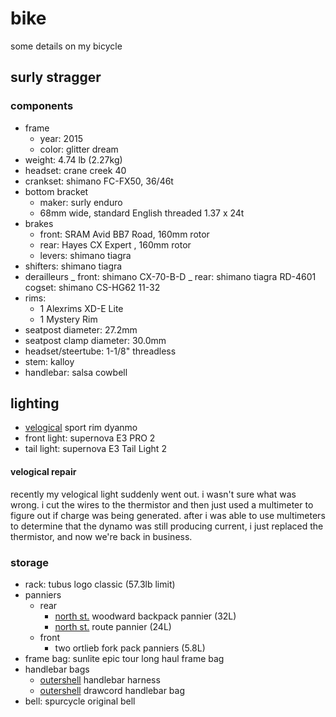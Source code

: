 # bike

some details on my bicycle

## surly stragger

### components

- frame
  - year: 2015
  - color: glitter dream
- weight: 4.74 lb (2.27kg)
- headset: crane creek 40
- crankset: shimano FC-FX50, 36/46t
- bottom bracket
  - maker: surly enduro
  - 68mm wide, standard English threaded 1.37 x 24t
- brakes
  - front: SRAM Avid BB7 Road, 160mm rotor
  - rear: Hayes CX Expert , 160mm rotor
  - levers: shimano tiagra
- shifters: shimano tiagra
- derailleurs
  _ front: shimano CX-70-B-D
  _ rear: shimano tiagra RD-4601
  cogset: shimano CS-HG62 11-32
- rims:
  - 1 Alexrims XD-E Lite
  - 1 Mystery Rim
- seatpost diameter: 27.2mm
- seatpost clamp diameter: 30.0mm
- headset/steertube: 1-1/8" threadless
- stem: kalloy
- handlebar: salsa cowbell

## lighting

- [velogical](https://www.velogical-engineering.com/dynamo/product-information/?lang=en) sport rim dyanmo
- front light: supernova E3 PRO 2
- tail light: supernova E3 Tail Light 2

#### velogical repair

recently my velogical light suddenly went out. i wasn't sure what was wrong. i
cut the wires to the thermistor and then just used a multimeter to figure out
if charge was being generated. after i was able to use multimeters to determine
that the dynamo was still producing current, i just replaced the thermistor,
and now we're back in business.

### storage

- rack: tubus logo classic (57.3lb limit)
- panniers
  - rear
    - [north st.](https://northstbags.com) woodward backpack pannier (32L)
    - [north st.](https://northstbags.com) route pannier (24L)
  - front
    - two ortlieb fork pack panniers (5.8L)
- frame bag: sunlite epic tour long haul frame bag
- handlebar bags
  - [outershell](https://outershell.com) handlebar harness
  - [outershell](https://outershell.com) drawcord handlebar bag
- bell: spurcycle original bell
